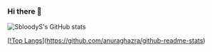 ### Hi there 👋

<!--
**SbloodyS/SbloodyS** is a ✨ _special_ ✨ repository because its `README.md` (this file) appears on your GitHub profile.

Here are some ideas to get you started:

- 🔭 I’m currently working on ...
- 🌱 I’m currently learning ...
- 👯 I’m looking to collaborate on ...
- 🤔 I’m looking for help with ...
- 💬 Ask me about ...
- 📫 How to reach me: ...
- 😄 Pronouns: ...
- ⚡ Fun fact: ...
-->

![SbloodyS's GitHub stats](https://github-readme-stats.vercel.app/api?username=SbloodyS&count_private=true&show_icons=true&theme=cobalt)

[[!Top Langs](https://github-readme-stats.vercel.app/api/top-langs/?username=SbloodyS)](https://github.com/anuraghazra/github-readme-stats)

